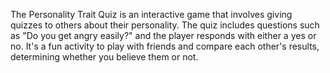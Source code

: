 The Personality Trait Quiz is an interactive game that involves giving quizzes to others about their personality. The quiz includes questions such as "Do you get angry easily?" and the player responds with either a yes or no. It's a fun activity to play with friends and compare each other's results, determining whether you believe them or not.
